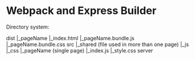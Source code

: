 # Webpack and Express Builder

Directory system:

dist
|_pageName
    |_index.html
    |_pageName.bundle.js
    |_pageName.bundle.css
src
|_shared (file used in more than one page)
    |_js
    |_css
|_pageName (single page)
    |_index.js
    |_style.css
server